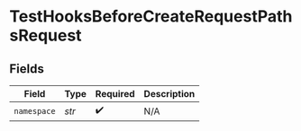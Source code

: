 # TestHooksBeforeCreateRequestPathsRequest


## Fields

| Field              | Type               | Required           | Description        |
| ------------------ | ------------------ | ------------------ | ------------------ |
| `namespace`        | *str*              | :heavy_check_mark: | N/A                |
